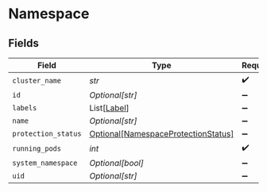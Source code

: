 # Namespace


## Fields

| Field                                                                                   | Type                                                                                    | Required                                                                                | Description                                                                             |
| --------------------------------------------------------------------------------------- | --------------------------------------------------------------------------------------- | --------------------------------------------------------------------------------------- | --------------------------------------------------------------------------------------- |
| `cluster_name`                                                                          | *str*                                                                                   | :heavy_check_mark:                                                                      | N/A                                                                                     |
| `id`                                                                                    | *Optional[str]*                                                                         | :heavy_minus_sign:                                                                      | N/A                                                                                     |
| `labels`                                                                                | List[[Label](../../models/shared/label.md)]                                             | :heavy_minus_sign:                                                                      | N/A                                                                                     |
| `name`                                                                                  | *Optional[str]*                                                                         | :heavy_minus_sign:                                                                      | N/A                                                                                     |
| `protection_status`                                                                     | [Optional[NamespaceProtectionStatus]](../../models/shared/namespaceprotectionstatus.md) | :heavy_minus_sign:                                                                      | N/A                                                                                     |
| `running_pods`                                                                          | *int*                                                                                   | :heavy_check_mark:                                                                      | N/A                                                                                     |
| `system_namespace`                                                                      | *Optional[bool]*                                                                        | :heavy_minus_sign:                                                                      | N/A                                                                                     |
| `uid`                                                                                   | *Optional[str]*                                                                         | :heavy_minus_sign:                                                                      | N/A                                                                                     |